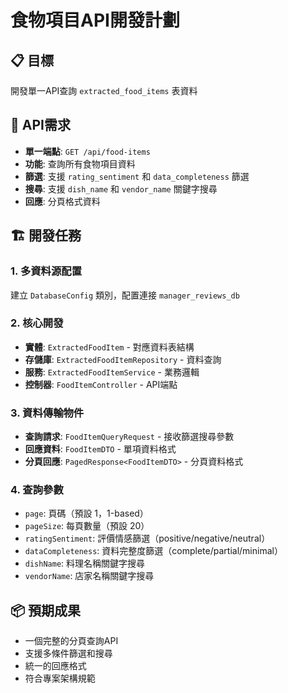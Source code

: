 # 食物項目API開發計劃

## 📋 目標
開發單一API查詢 `extracted_food_items` 表資料

## 🎯 API需求
- **單一端點**: `GET /api/food-items`
- **功能**: 查詢所有食物項目資料
- **篩選**: 支援 `rating_sentiment` 和 `data_completeness` 篩選
- **搜尋**: 支援 `dish_name` 和 `vendor_name` 關鍵字搜尋
- **回應**: 分頁格式資料

## 🏗️ 開發任務

### 1. 多資料源配置
建立 `DatabaseConfig` 類別，配置連接 `manager_reviews_db`

### 2. 核心開發
- **實體**: `ExtractedFoodItem` - 對應資料表結構
- **存儲庫**: `ExtractedFoodItemRepository` - 資料查詢
- **服務**: `ExtractedFoodItemService` - 業務邏輯
- **控制器**: `FoodItemController` - API端點

### 3. 資料傳輸物件
- **查詢請求**: `FoodItemQueryRequest` - 接收篩選搜尋參數
- **回應資料**: `FoodItemDTO` - 單項資料格式
- **分頁回應**: `PagedResponse<FoodItemDTO>` - 分頁資料格式

### 4. 查詢參數
- `page`: 頁碼（預設 1，1-based）
- `pageSize`: 每頁數量（預設 20）
- `ratingSentiment`: 評價情感篩選（positive/negative/neutral）
- `dataCompleteness`: 資料完整度篩選（complete/partial/minimal）
- `dishName`: 料理名稱關鍵字搜尋
- `vendorName`: 店家名稱關鍵字搜尋

## 📦 預期成果
- 一個完整的分頁查詢API
- 支援多條件篩選和搜尋
- 統一的回應格式
- 符合專案架構規範